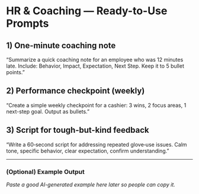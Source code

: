 # HR & Coaching — Ready-to-Use Prompts

## 1) One-minute coaching note
“Summarize a quick coaching note for an employee who was 12 minutes late. Include: Behavior, Impact, Expectation, Next Step. Keep it to 5 bullet points.”

## 2) Performance checkpoint (weekly)
“Create a simple weekly checkpoint for a cashier: 3 wins, 2 focus areas, 1 next-step goal. Output as bullets.”

## 3) Script for tough-but-kind feedback
“Write a 60‑second script for addressing repeated glove‑use issues. Calm tone, specific behavior, clear expectation, confirm understanding.”

---

### (Optional) Example Output
_Paste a good AI-generated example here later so people can copy it._
